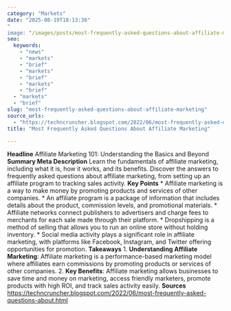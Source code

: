 ```yaml
---
category: "Markets"
date: "2025-08-19T18:13:36"
"
image: "/images/posts/most-frequently-asked-questions-about-affiliate-marketing.webp"
seo:
  keywords:
    - "news"
    - "markets"
    - "brief"
    - "markets"
    - "brief"
    - "markets"
    - "brief"
  - "markets"
  - "brief"
slug: "most-frequently-asked-questions-about-affiliate-marketing"
source_urls:
  - "https://techncruncher.blogspot.com/2022/06/most-frequently-asked-questions-about.html"
title: "Most Frequently Asked Questions About Affiliate Marketing"

---
```


**Headline** Affiliate Marketing 101: Understanding the Basics and Beyond  **Summary Meta Description** Learn the fundamentals of affiliate marketing, including what it is, how it works, and its benefits. Discover the answers to frequently asked questions about affiliate marketing, from setting up an affiliate program to tracking sales activity.  **Key Points**  * Affiliate marketing is a way to make money by promoting products and services of other companies. * An affiliate program is a package of information that includes details about the product, commission levels, and promotional materials. * Affiliate networks connect publishers to advertisers and charge fees to merchants for each sale made through their platform. * Dropshipping is a method of selling that allows you to run an online store without holding inventory. * Social media activity plays a significant role in affiliate marketing, with platforms like Facebook, Instagram, and Twitter offering opportunities for promotion.  **Takeaways**  1. **Understanding Affiliate Marketing**: Affiliate marketing is a performance-based marketing model where affiliates earn commissions by promoting products or services of other companies. 2. **Key Benefits**: Affiliate marketing allows businesses to save time and money on marketing, access friendly marketers, promote products with high ROI, and track sales activity easily.  **Sources** https://techncruncher.blogspot.com/2022/06/most-frequently-asked-questions-about.html